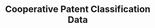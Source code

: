 ---
bigquery: https://console.cloud.google.com/bigquery?p=patents-public-data&d=cpc&page=dataset
citation: '“Cooperative Patent Classification” by the EPO and USPTO, for public use. '
contributors: EPO, USPTO
cost: None
description: Cooperative Patent Classification Data contains the scheme and definitions
  of the Cooperative Patent Classification system for classifying patent documents.
  The CPC is the result of a partnership between the EPO and the USPTO in their joint
  effort to develop a common, internationally compatible classification system for
  technical documents, in particular patent publications, which will be used by both
  offices in the patent granting process
documentation: https://www.cooperativepatentclassification.org/cpcSchemeAndDefinitions
last_edit: 04/10/2022, 22:43:03
location: https://www.cooperativepatentclassification.org/index
maintained_by: USPTO, EPO
schema_fields:
- dateRevised
- definition
- symbol
- titlePart
- level
- titleFull
- children
- status
- applicationReferences
- notAllocatable
- informativeReferences
- title_full
- parents
- child_groups
- date_revised
- childGroups
- sizeCache
- residual_references
- title_part
- limitingReferences
- not_allocatable
- limiting_references
- ipcConcordant
- informative_references
- application_references
- breakdownCode
- additional_only
- residualReferences
- breakdown_code
- glossary
- synonyms
- ipc_concordant
shortname: cooperative_patent_classification
tags:
- patents
- science
title: Cooperative Patent Classification Data
uuid: 984374a7-16e9-4b35-9445-458daceb01bf
---